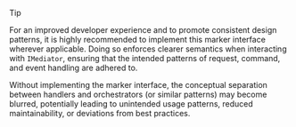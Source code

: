 > [!TIP]
> For an improved developer experience and to promote consistent design 
> patterns, it is highly recommended to implement this marker interface 
> wherever applicable. Doing so enforces clearer semantics when interacting 
> with `IMediator`, ensuring that the intended patterns of request, command, 
> and event handling are adhered to.
>
> Without implementing the marker interface, the conceptual separation 
> between handlers and orchestrators (or similar patterns) may become blurred, 
> potentially leading to unintended usage patterns, reduced maintainability, 
> or deviations from best practices.